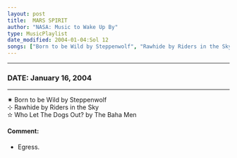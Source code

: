 ```yaml
---
layout: post
title:  MARS SPIRIT
author: "NASA: Music to Wake Up By"
type: MusicPlaylist
date_modified: 2004-01-04:Sol 12
songs: ["Born to be Wild by Steppenwolf", "Rawhide by Riders in the Sky", "Who Let The Dogs Out? by The Baha Men"]
---
```


----
### DATE: January 16, 2004
----
✷ Born to be Wild by Steppenwolf  &nbsp;<br />
⊹ Rawhide by Riders in the Sky  &nbsp;<br />
✫ Who Let The Dogs Out? by The Baha Men

#### Comment:
* Egress.




<br/>
<center>
	<a target="_blank"
	   href="https://twitter.com/intent/tweet?hashtags=Space,NASA,Playlist,NASAWakeupCalls,SpaceProgram&text={{ page.author}}, '{{ page.songs.first }}' {{ page.title }}, {{ page.date | date: '%B %d, %Y' }}. {{ site.url }}{{ page.url }}&via=nasawakeupcalls"><i class="fab fa-twitter" alt="Tweet this page" style="font-size: 1.3em;"></i></a>
	&nbsp; 	<i class="fas fa-user-astronaut" style="font-size: 1.5em;"></i> &nbsp;
    <a id="custom_amazon_link"
       type="amzn" search="#"
       category="popular music">
    <i class="fab fa-amazon" style="font-size: 1.3em;"></i></a>
</center>

<!-- Randomly resolve an individual entry from a song array -->
<script src="/assets/javascript/seedrandom.min.js"></script>
<script>
  var wake_me_up = ["Born to be Wild by Steppenwolf", "Rawhide by Riders in the Sky", "Who Let The Dogs Out? by The Baha Men"];
  var prng = new Math.seedrandom();
  function randomSong() {
    song = wake_me_up[Math.floor(Math.random() * wake_me_up.length)];
    var amazon_link = document.getElementById("custom_amazon_link");
    amazon_link.setAttribute("search", song);
  }
  window.onload = randomSong();
</script>
